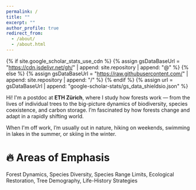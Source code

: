 ```yaml
---
permalink: /
title: ""
excerpt: ""
author_profile: true
redirect_from: 
  - /about/
  - /about.html
---
```


{% if site.google_scholar_stats_use_cdn %}
{% assign gsDataBaseUrl = "https://cdn.jsdelivr.net/gh/" | append: site.repository | append: "@" %}
{% else %}
{% assign gsDataBaseUrl = "https://raw.githubusercontent.com/" | append: site.repository | append: "/" %}
{% endif %}
{% assign url = gsDataBaseUrl | append: "google-scholar-stats/gs_data_shieldsio.json" %}

<span class='anchor' id='about-me'></span>
Hi! I'm a postdoc at **ETH Zürich**, where I study how forests work — from the lives of individual trees to the big-picture dynamics of biodiversity, species coexistence, and carbon storage. I’m fascinated by how forests change and adapt in a rapidly shifting world.

When I'm off work, I’m usually out in nature, hiking on weekends, swimming in lakes in the summer, or skiing in the winter.

# 🔥 Areas of Emphasis
Forest Dynamics, Species Diversity, Species Range Limits, Ecological Restoration, Tree Demography, Life-History Strategies
